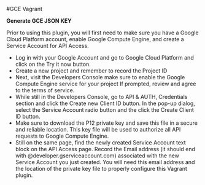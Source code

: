 #GCE Vagrant

**Generate GCE JSON KEY**

Prior to using this plugin, you will first need to make sure you have a Google Cloud Platform account, enable Google Compute Engine, and create a Service Account for API Access.

* Log in with your Google Account and go to Google Cloud Platform and click on the Try it now button.
* Create a new project and remember to record the Project ID
* Next, visit the Developers Console make sure to enable the Google Compute Engine service for your project If prompted, review and agree to the terms of service.
* While still in the Developers Console, go to API & AUTH, Credentials section and click the Create new Client ID button. In the pop-up dialog, select the Service Account radio button and the click the Create Client ID button.
* Make sure to download the P12 private key and save this file in a secure and reliable location. This key file will be used to authorize all API requests to Google Compute Engine. 
* Still on the same page, find the newly created Service Account text block on the API Access page. Record the Email address (it should end with @developer.gserviceaccount.com) associated with the new Service Account you just created. You will need this email address and the location of the private key file to properly configure this Vagrant plugin.
